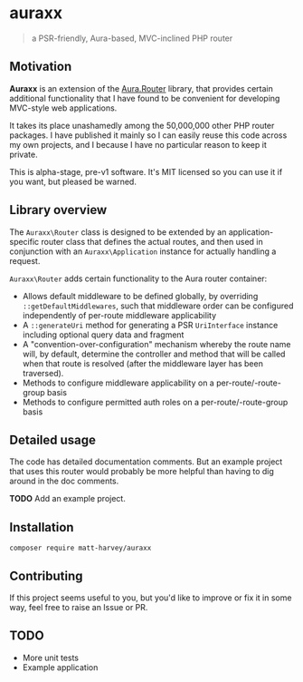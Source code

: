# auraxx

> a PSR-friendly, Aura-based, MVC-inclined PHP router

## Motivation

**Auraxx** is an extension of the [Aura.Router](https://github.com/auraphp/Aura.Router)
library, that provides certain additional functionality that I have found to be convenient for developing
MVC-style web applications.

It takes its place unashamedly among the 50,000,000 other PHP router packages. I have published it
mainly so I can easily reuse this code across my own projects, and I because I have no particular
reason to keep it private.

This is alpha-stage, pre-v1 software. It's MIT licensed so you can use it if you want, but pleased be warned.

## Library overview

The `Auraxx\Router` class is designed to be extended by an application-specific router class
that defines the actual routes, and then used in conjunction with an `Auraxx\Application` instance for
actually handling a request.

`Auraxx\Router` adds certain functionality to the Aura router container:

* Allows default middleware to be defined globally, by overriding `::getDefaultMiddlewares`,
  such that middleware order can be configured independently of per-route middleware
  applicability
* A `::generateUri` method for generating a PSR `UriInterface` instance including optional
  query data and fragment
* A "convention-over-configuration" mechanism whereby the route name will, by default, determine the
  controller and method that will be called when that route is resolved (after the middleware layer
  has been traversed).
* Methods to configure middleware applicability on a per-route/-route-group basis
* Methods to configure permitted auth roles on a per-route/-route-group basis

## Detailed usage

The code has detailed documentation comments. But an example project that uses this router
would probably be more helpful than having to dig around in the doc comments.

**TODO** Add an example project.

## Installation

```
composer require matt-harvey/auraxx
```

## Contributing

If this project seems useful to you, but you'd like to improve or fix it in some way, feel free
to raise an Issue or PR.

## TODO

* More unit tests
* Example application
